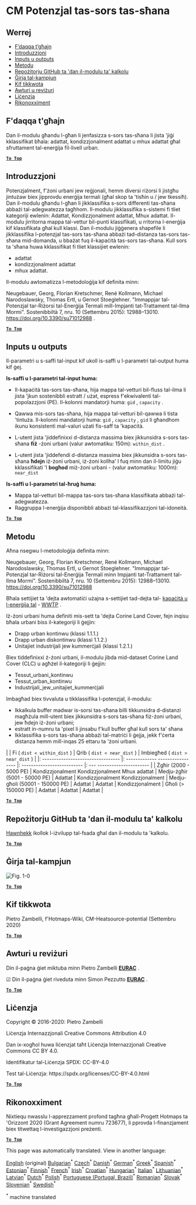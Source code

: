 <h1><a class="anchor" id="cm-heat-source-potential" href="#cm-heat-source-potential"><i class="fa fa-link"></i></a>CM Potenzjal tas-sors tas-sħana</h1><h2><a class="anchor" id="table-of-contents" href="#table-of-contents"><i class="fa fa-link"></i></a> Werrej</h2><ul><li> <a href="#in-a-glance">F’daqqa t’għajn</a></li><li> <a href="#introduction">Introduzzjoni</a></li><li> <a href="#inputs-and-outputs">Inputs u outputs</a></li><li> <a href="#method">Metodu</a></li><li> <a href="#github-repository-of-this-calculation-module">Repożitorju GitHub ta &#39;dan il-modulu ta&#39; kalkolu</a></li><li> <a href="#sample-run">Ġirja tal-kampjun</a></li><li> <a href="#how-to-cite">Kif tikkwota</a></li><li> <a href="#authors-and-reviewers">Awturi u reviżuri</a></li><li> <a href="#license">Liċenzja</a></li><li> <a href="#acknowledgement">Rikonoxximent</a></li></ul><h2><a class="anchor" id="in-a-glance" href="#in-a-glance"><i class="fa fa-link"></i></a> F&#39;daqqa t&#39;għajn</h2><p> Dan il-modulu għandu l-għan li jenfasizza s-sors tas-sħana li jista &#39;jiġi kklassifikat bħala: adattat, kondizzjonalment adattat u mhux adattat għal sfruttament tal-enerġija fil-livell urban.</p><p> <a href="#table-of-contents"><strong><code>To Top</code></strong></a></p><h2><a class="anchor" id="introduction" href="#introduction"><i class="fa fa-link"></i></a> Introduzzjoni</h2><p> Potenzjalment, f&#39;żoni urbani jew reġjonali, hemm diversi riżorsi li jistgħu jintużaw biex jipprovdu enerġija termali (għal skop ta &#39;tisħin u / jew tkessiħ). Dan il-modulu għandu l-għan li jikklassifika s-sors differenti tas-sħana abbażi tal-adegwatezza tagħhom. Il-modulu jikklassifika s-sistemi fi tliet kategoriji ewlenin: Adattat, Kondizzjonalment adattat, Mhux adattat. Il-modulu jirritorna mappa tal-vettur bil-punti klassifikati, u rritorna l-enerġija kif klassifikata għal kull klassi. Dan il-modulu jiġġenera shapefile li jikklassifika l-potenzjal tas-sors tas-sħana abbażi tad-distanza tas-sors tas-sħana mid-domanda, u bbażat fuq il-kapaċità tas-sors tas-sħana. Kull sors ta &#39;sħana huwa kklassifikat fi tliet klassijiet ewlenin:</p><ul><li> adattat</li><li> kondizzjonalment adattat</li><li> mhux adattat.</li></ul><p> Il-modulu awtomatizza l-metodoloġija kif definita minn:</p><p> Neugebauer, Georg, Florian Kretschmer, René Kollmann, Michael Narodoslawsky, Thomas Ertl, u Gernot Stoeglehner. &quot;Immappjar tal-Potenzjal tar-Riżorsi tal-Enerġija Termali mill-Impjanti tat-Trattament tal-Ilma Mormi&quot;. Sostenibbiltà 7, nru. 10 (Settembru 2015): 12988–13010. <a href="https://doi.org/10.3390/su71012988">https://doi.org/10.3390/su71012988</a> .</p><p> <a href="#table-of-contents"><strong><code>To Top</code></strong></a></p><h2><a class="anchor" id="inputs-and-outputs" href="#inputs-and-outputs"><i class="fa fa-link"></i></a> Inputs u outputs</h2><p> Il-parametri u s-saffi tal-input kif ukoll is-saffi u l-parametri tal-output huma kif ġej.</p><p> <strong>Is-saffi u l-parametri tal-input huma:</strong></p><ul><li><p> Il-kapaċità tas-sors tas-sħana, hija mappa tal-vetturi bil-fluss tal-ilma li jista &#39;jkun sostenibbli estratt / użat, espress f&#39;ekwivalenti tal-popolazzjoni (PE). Il-kolonni mandatorji huma: <code>gid</code> , <code>capacity</code> .</p></li><li><p> Qawwa mis-sors tas-sħana, hija mappa tal-vetturi bil-qawwa li tista &#39;tintuża. Il-kolonni mandatorji huma: <code>gid</code> , <code>capacity</code> , <code>gid</code> li għandhom ikunu konsistenti mal-valuri użati fis-saff ta &#39;kapaċità.</p></li><li><p> L-utent jista &#39;jiddefinixxi d-distanza massima biex jikkunsidra s-sors tas-sħana <strong>fiż</strong> -żoni urbani (valur awtomatiku: 150m): <code>within_dist</code> .</p></li><li><p> L-utent jista &#39;jiddefendi d-distanza massima biex jikkunsidra s-sors tas-sħana <strong>ħdejn</strong> iż-żoni urbani, iż-żoni kollha&#39; l fuq minn dan il-limitu jiġu kklassifikati &#39;l <strong>bogħod</strong> miż-żoni urbani - (valur awtomatiku: 1000m): <code>near_dist</code></p></li></ul><p> <strong>Is-saffi u l-parametri tal-ħruġ huma:</strong></p><ul><li> Mappa tal-vetturi bil-mappa tas-sors tas-sħana klassifikata abbażi tal-adegwatezza.</li><li> Raggruppa l-enerġija disponibbli abbażi tal-klassifikazzjoni tal-idoneità.</li></ul><p> <a href="#table-of-contents"><strong><code>To Top</code></strong></a></p><h2><a class="anchor" id="method" href="#method"><i class="fa fa-link"></i></a> Metodu</h2><p> Aħna nsegwu l-metodoloġija definita minn:</p><p> Neugebauer, Georg, Florian Kretschmer, René Kollmann, Michael Narodoslawsky, Thomas Ertl, u Gernot Stoeglehner. &quot;Immappjar tal-Potenzjal tar-Riżorsi tal-Enerġija Termali minn Impjanti tat-Trattament tal-Ilma Mormi&quot;. Sostenibbiltà 7, nru. 10 (Settembru 2015): 12988–13010. <a href="https://doi.org/10.3390/su71012988.">https://doi.org/10.3390/su71012988</a></p><p> Bħala settijiet ta &#39;dejta awtomatiċi użajna s-settijiet tad-dejta tal- <a href="https://gitlab.com/hotmaps/potential/WWTP/">kapaċità u l-enerġija tal</a> - <a href="https://gitlab.com/hotmaps/potential/WWTP/">WWTP</a> .</p><p> Iż-żoni urbani huma definiti mis-sett ta &#39;dejta Corine Land Cover, fejn inqisu bħala urbani biss il-kategoriji li ġejjin:</p><ul><li> Drapp urban kontinwu (klassi 1.1.1.)</li><li> Drapp urban diskontinwu (klassi 1.1.2.)</li><li> Unitajiet industrijali jew kummerċjali (klassi 1.2.1.)</li></ul><p> Biex tiddefinixxi ż-żoni urbani, il-modulu jibda mid-dataset Corine Land Cover (CLC) u agħżel il-kategoriji li ġejjin:</p><ul><li> Tessut_urbani_kontinwu</li><li> Tessut_urban_kontinwu</li><li> Industrijali_jew_unitajiet_kummerċjali</li></ul><p> Imbagħad biex tivvaluta u tikklassifika l-potenzjal, il-modulu:</p><ul><li> Ikkalkula buffer madwar is-sorsi tas-sħana billi tikkunsidra d-distanzi magħżula mill-utent biex jikkunsidra s-sors tas-sħana fiż-żoni urbani, jew ħdejn iż-żoni urbani;</li><li> estratt in-numru ta &#39;pixel li jinsabu f&#39;kull buffer għal kull sors ta&#39; sħana</li><li> Ikklassifika s-sors tas-sħana abbażi tal-matriċi li ġejja, jekk f&#39;ċerta distanza hemm mill-inqas 25 ettaru ta &#39;żoni urbani.</li></ul><p> | | Fi ( <code>dist &lt; within_dist</code> ) | Qrib ( <code>dist &lt; near_dist</code> ) | Imbiegħed ( <code>dist &gt; near_dist</code> ) | |: --------------------------------- |: ------------- ----------------- |: -------------------------- |: --- ---------------------- | | Żgħir (2000 - 5000 PE) | Kondizzjonalment Kondizzjonalment Mhux adattat | Medju-żgħir (5001 - 50000 PE) | Adattat | Kondizzjonalment Kondizzjonalment | Medju-għoli (50001 - 150000 PE) | Adattat | Adattat | Kondizzjonalment | Għoli (&gt; 150000 PE) | Adattat | Adattat | Adattat |</p><p> <a href="#table-of-contents"><strong><code>To Top</code></strong></a></p><h2><a class="anchor" id="github-repository-of-this-calculation-module" href="#github-repository-of-this-calculation-module"><i class="fa fa-link"></i></a> Repożitorju GitHub ta &#39;dan il-modulu ta&#39; kalkolu</h2><p> <a href="https://github.com/HotMaps/heatsource_potential/tree/develop">Hawnhekk</a> ikollok l-iżvilupp tal-fsada għal dan il-modulu ta &#39;kalkolu.</p><p> <a href="#table-of-contents"><strong><code>To Top</code></strong></a></p><h2><a class="anchor" id="sample-run" href="#sample-run"><i class="fa fa-link"></i></a> Ġirja tal-kampjun</h2><img alt="Fig. 1-0" src="https://wiki.hotmaps.hevs.ch/en/CM-Heatsource-potential/cm-heat.png" title="Eżegwixxi l-Heatsource CM"/><p> <a href="#table-of-contents"><strong><code>To Top</code></strong></a></p><h2><a class="anchor" id="how-to-cite" href="#how-to-cite"><i class="fa fa-link"></i></a> Kif tikkwota</h2><p> Pietro Zambelli, f&#39;Hotmaps-Wiki, CM-Heatsource-potential (Settembru 2020)</p><p> <a href="#table-of-contents"><strong><code>To Top</code></strong></a></p><h2><a class="anchor" id="authors-and-reviewers" href="#authors-and-reviewers"><i class="fa fa-link"></i></a> Awturi u reviżuri</h2><p> Din il-paġna ġiet miktuba minn Pietro Zambelli <strong><a href="http://www.eurac.edu">EURAC</a></strong> .</p><p> ☑ Din il-paġna ġiet riveduta minn Simon Pezzutto <strong><a href="http://www.eurac.edu">EURAC</a></strong> .</p><p> <a href="#table-of-contents"><strong><code>To Top</code></strong></a></p><h2><a class="anchor" id="license" href="#license"><i class="fa fa-link"></i></a> Liċenzja</h2><p> Copyright © 2016-2020: Pietro Zambelli</p><p> Liċenzja Internazzjonali Creative Commons Attribution 4.0</p><p> Dan ix-xogħol huwa liċenzjat taħt Liċenzja Internazzjonali Creative Commons CC BY 4.0.</p><p> Identifikatur tal-Liċenzja SPDX: CC-BY-4.0</p><p> Test tal-Liċenzja: https://spdx.org/licenses/CC-BY-4.0.html</p><p> <a href="#table-of-contents"><strong><code>To Top</code></strong></a></p><h2><a class="anchor" id="acknowledgement" href="#acknowledgement"><i class="fa fa-link"></i></a> Rikonoxximent</h2><p> Nixtiequ nwasslu l-apprezzament profond tagħna għall-Proġett Hotmaps ta &#39;Orizzont 2020 (Grant Agreement numru 723677), li pprovda l-finanzjament biex titwettaq l-investigazzjoni preżenti.</p><p> <a href="#table-of-contents"><strong><code>To Top</code></strong></a></p>
<!--- THIS IS A SUPER UNIQUE IDENTIFIER -->

This page was automatically translated. View in another language:

[English](../en/CM-Heat-source-potential) (original) [Bulgarian](../bg/CM-Heat-source-potential)<sup>\*</sup> [Czech](../cs/CM-Heat-source-potential)<sup>\*</sup> [Danish](../da/CM-Heat-source-potential)<sup>\*</sup> [German](../de/CM-Heat-source-potential)<sup>\*</sup> [Greek](../el/CM-Heat-source-potential)<sup>\*</sup> [Spanish](../es/CM-Heat-source-potential)<sup>\*</sup> [Estonian](../et/CM-Heat-source-potential)<sup>\*</sup> [Finnish](../fi/CM-Heat-source-potential)<sup>\*</sup> [French](../fr/CM-Heat-source-potential)<sup>\*</sup> [Irish](../ga/CM-Heat-source-potential)<sup>\*</sup> [Croatian](../hr/CM-Heat-source-potential)<sup>\*</sup> [Hungarian](../hu/CM-Heat-source-potential)<sup>\*</sup> [Italian](../it/CM-Heat-source-potential)<sup>\*</sup> [Lithuanian](../lt/CM-Heat-source-potential)<sup>\*</sup> [Latvian](../lv/CM-Heat-source-potential)<sup>\*</sup>  [Dutch](../nl/CM-Heat-source-potential)<sup>\*</sup> [Polish](../pl/CM-Heat-source-potential)<sup>\*</sup> [Portuguese (Portugal, Brazil)](../pt/CM-Heat-source-potential)<sup>\*</sup> [Romanian](../ro/CM-Heat-source-potential)<sup>\*</sup> [Slovak](../sk/CM-Heat-source-potential)<sup>\*</sup> [Slovenian](../sl/CM-Heat-source-potential)<sup>\*</sup> [Swedish](../sv/CM-Heat-source-potential)<sup>\*</sup> 

<sup>\*</sup> machine translated
